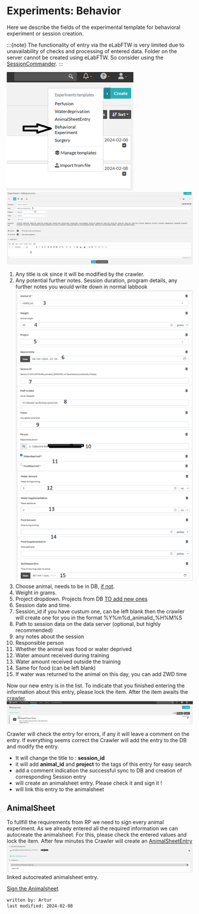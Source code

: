 # Experiments: Behavior
Here we describe the fields of the experimental template for behavioral experiment or session creation.

:::{note}
The functionality of entry via the eLabFTW is very limited due to unavailability of checks and processing of 
entered data. Folder on the server cannot be created using eLabFTW. So consider using the [SessionCommander](../gui_documentation/SessionCommander.md).
:::

![add_beh_1.png](../images/add_beh_1.png)
![add_beh_2.png](../images/add_beh_2.png)
1. Any title is ok since it will be modified by the crawler. 
2. Any potential further notes. Session duration, program details, 
any further notes you would write down in normal labbook
![add_beh_3.png](../images/add_beh_3.png)
3. Choose animal, needs to be in DB, [if not](../combinatory_howto/animalcreation.md).
4. Weight in grams.
5. Project dropdown. Projects from DB [TO add new ones](../gui_documentation/AdminCommander.md#adding-projects)
6. Session date and time.
7. Session_id if you have custum one, can be left blank then the crawler will create one for you in the format 
%Y%m%d_animalid_%H%M%S
8. Path to session data on the data server (optional, but highly recommended)
9. any notes about the session
10. Responsible person
11. Whether the animal was food or water deprived
12. Water amount received during training
13. Water amount received outside the training
14. Same for food (can be left blank)
15. If water was returned to the animal on this day, you can add ZWD time

Now our new entry is in the list. To indicate that you finished entering the information about this entry, please lock
the item. After the item awaits the [crawler](crawler.md).
![add_virus_5.PNG](../images/add_virus_5.PNG)

Crawler will check the entry for errors, if any it will leave a comment on the entry.
If everything seems correct the Crawler will add the entry to the DB and modify the entry.
- It will change the title to : **session_id**
- it will add **animal_id** and **project** to the tags of this entry for easy search
- add a comment indication the successful sync to DB and creation of corresponding Session entry
- will create an animalsheet entry. Please check it and sign it !
- will link this entry to the animalsheet


## AnimalSheet
To fullfill the requirements from RP we need to sign every animal experiment.
As we already entered all the required information we can autocreate the animalsheet.
For this, please check the entered values and lock the item. After few minutes the Crawler
will create an [AnimalSheetEntry](experiment_animalsheet.md)
![add_surgery_5.PNG](../images/add_surgery_5.PNG)
linked autocreated animalsheet entry.

[Sign the Animalsheet](experiment_animalsheet.md#sign-entry)


~~~~
written by: Artur
last modified: 2024-02-08
~~~~